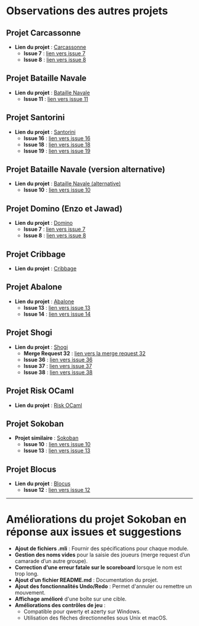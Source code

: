 # Observations des autres projets

## Projet Carcassonne
- **Lien du projet** : [Carcassonne](https://moule.informatique.univ-paris-diderot.fr/aitalibr/carcassone)
  - **Issue 7** : [lien vers issue 7](https://moule.informatique.univ-paris-diderot.fr/aitalibr/carcassone/-/issues/7)
  - **Issue 8** : [lien vers issue 8](https://moule.informatique.univ-paris-diderot.fr/aitalibr/carcassone/-/issues/8)

## Projet Bataille Navale
- **Lien du projet** : [Bataille Navale](https://moule.informatique.univ-paris-diderot.fr/aouini/bataille-navalle)
  - **Issue 11** : [lien vers issue 11](https://moule.informatique.univ-paris-diderot.fr/aouini/bataille-navalle/-/issues/11)

## Projet Santorini
- **Lien du projet** : [Santorini](https://moule.informatique.univ-paris-diderot.fr/beales/santorini)
  - **Issue 16** : [lien vers issue 16](https://moule.informatique.univ-paris-diderot.fr/beales/santorini/-/issues/16)
  - **Issue 18** : [lien vers issue 18](https://moule.informatique.univ-paris-diderot.fr/beales/santorini/-/issues/18)
  - **Issue 19** : [lien vers issue 19](https://moule.informatique.univ-paris-diderot.fr/beales/santorini/-/issues/19)

## Projet Bataille Navale (version alternative)
- **Lien du projet** : [Bataille Navale (alternative)](https://moule.informatique.univ-paris-diderot.fr/bencheik/Bataille_Navale)
  - **Issue 10** : [lien vers issue 10](https://moule.informatique.univ-paris-diderot.fr/bencheik/Bataille_Navale/-/issues/10)

## Projet Domino (Enzo et Jawad)
- **Lien du projet** : [Domino](https://moule.informatique.univ-paris-diderot.fr/buisine/domino_Enzo_Jawad)
  - **Issue 7** : [lien vers issue 7](https://moule.informatique.univ-paris-diderot.fr/buisine/domino_Enzo_Jawad/-/issues/7)
  - **Issue 8** : [lien vers issue 8](https://moule.informatique.univ-paris-diderot.fr/buisine/domino_Enzo_Jawad/-/issues/8)

## Projet Cribbage
- **Lien du projet** : [Cribbage](https://moule.informatique.univ-paris-diderot.fr/chetouan/cribbagepf)

## Projet Abalone
- **Lien du projet** : [Abalone](https://moule.informatique.univ-paris-diderot.fr/cisses/abalone)
  - **Issue 13** : [lien vers issue 13](https://moule.informatique.univ-paris-diderot.fr/cisses/abalone/-/issues/13)
  - **Issue 14** : [lien vers issue 14](https://moule.informatique.univ-paris-diderot.fr/cisses/abalone/-/issues/14)

## Projet Shogi
- **Lien du projet** : [Shogi](https://moule.informatique.univ-paris-diderot.fr/dufosse/projet-shogi)
  - **Merge Request 32** : [lien vers la merge request 32](https://moule.informatique.univ-paris-diderot.fr/dufosse/projet-shogi/-/merge_requests/32)
  - **Issue 36** : [lien vers issue 36](https://moule.informatique.univ-paris-diderot.fr/dufosse/projet-shogi/-/issues/36)
  - **Issue 37** : [lien vers issue 37](https://moule.informatique.univ-paris-diderot.fr/dufosse/projet-shogi/-/issues/37)
  - **Issue 38** : [lien vers issue 38](https://moule.informatique.univ-paris-diderot.fr/dufosse/projet-shogi/-/issues/38)

## Projet Risk OCaml
- **Lien du projet** : [Risk OCaml](https://moule.informatique.univ-paris-diderot.fr/coulombe/risk_ocaml)

## Projet Sokoban
- **Projet similaire** : [Sokoban](https://moule.informatique.univ-paris-diderot.fr/linl/sokoban)
  - **Issue 10** : [lien vers issue 10](https://moule.informatique.univ-paris-diderot.fr/linl/sokoban/-/issues/10)
  - **Issue 13** : [lien vers issue 13](https://moule.informatique.univ-paris-diderot.fr/linl/sokoban/-/issues/13)

## Projet Blocus
- **Lien du projet** : [Blocus](https://moule.informatique.univ-paris-diderot.fr/mansoury/blokusppf-2024)
  - **Issue 12** : [lien vers issue 12](https://moule.informatique.univ-paris-diderot.fr/mansoury/blokusppf-2024/-/issues/20)
  
---

# Améliorations du projet Sokoban en réponse aux issues et suggestions

- **Ajout de fichiers .mli** : Fournir des spécifications pour chaque module.
- **Gestion des noms vides** pour la saisie des joueurs (merge request d’un camarade d’un autre groupe).
- **Correction d’une erreur fatale sur le scoreboard** lorsque le nom est trop long.
- **Ajout d’un fichier README.md** : Documentation du projet.
- **Ajout des fonctionnalités Undo/Redo** : Permet d'annuler ou remettre un mouvement.
- **Affichage amélioré** d'une boîte sur une cible.
- **Améliorations des contrôles de jeu** :
  - Compatible pour qwerty et azerty sur Windows.
  - Utilisation des flèches directionnelles sous Unix et macOS.
